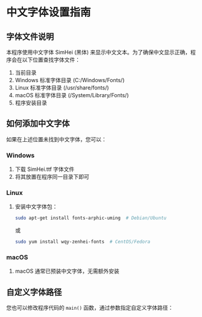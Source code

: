 # 中文字体设置指南

## 字体文件说明

本程序使用中文字体 SimHei (黑体) 来显示中文文本。为了确保中文显示正确，程序会在以下位置查找字体文件：

1. 当前目录
2. Windows 标准字体目录 (C:/Windows/Fonts/)
3. Linux 标准字体目录 (/usr/share/fonts/)
4. macOS 标准字体目录 (/System/Library/Fonts/)
5. 程序安装目录

## 如何添加中文字体

如果在上述位置未找到中文字体，您可以：

### Windows

1. 下载 SimHei.ttf 字体文件
2. 将其放置在程序同一目录下即可

### Linux

1. 安装中文字体包：
   ```bash
   sudo apt-get install fonts-arphic-uming  # Debian/Ubuntu
   ```
   或
   ```bash
   sudo yum install wqy-zenhei-fonts  # CentOS/Fedora
   ```

### macOS

1. macOS 通常已预装中文字体，无需额外安装

## 自定义字体路径

您也可以修改程序代码的 `main()` 函数，通过参数指定自定义字体路径：

